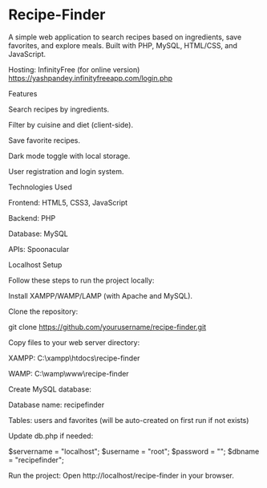 # Recipe-Finder
A simple web application to search recipes based on ingredients, save favorites, and explore meals. Built with PHP, MySQL, HTML/CSS, and JavaScript.

Hosting: InfinityFree (for online version)
https://yashpandey.infinityfreeapp.com/login.php

Features

Search recipes by ingredients.

Filter by cuisine and diet (client-side).

Save favorite recipes.

Dark mode toggle with local storage.

User registration and login system.

Technologies Used

Frontend: HTML5, CSS3, JavaScript

Backend: PHP

Database: MySQL

APIs: Spoonacular

Localhost Setup

Follow these steps to run the project locally:

Install XAMPP/WAMP/LAMP (with Apache and MySQL).

Clone the repository:

git clone https://github.com/yourusername/recipe-finder.git


Copy files to your web server directory:

XAMPP: C:\xampp\htdocs\recipe-finder

WAMP: C:\wamp\www\recipe-finder

Create MySQL database:

Database name: recipefinder

Tables: users and favorites (will be auto-created on first run if not exists)

Update db.php if needed:

$servername = "localhost";
$username = "root";
$password = "";
$dbname = "recipefinder";

Run the project: Open http://localhost/recipe-finder in your browser.
